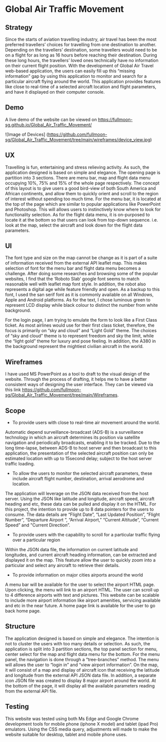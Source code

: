 # Global Air Traffic Movement

## Strategy

Since the starts of aviation travelling industry, air travel has been the most preferred travellers’ choices for travelling from one destination to another. 
Depending on the travellers’ destination, some travellers would need to be on a flight for as long as 16 hours before reaching their destination. During these 
long hours, the travellers’ loved ones technically have no information on their current flight position. With the development of Global Air Travel web-based 
application, the users can easily fill up this “missing information” gap by using this application to monitor and search for a particular aircraft flying around
 the world. This application provides features like close to real-time of a selected aircraft location and flight parameters, and have it displayed on their
computer console.

## Demo 

A live demo of the website can be viewed on https://fullmoon-sg.github.io/Global_Air_Traffic_Movement/

![Image of Devices]
(https://github.com/fullmoon-sg/Global_Air_Traffic_Movement/tree/main/wireframes/device_view.jpg)

## UX

Travelling is fun, entertaining and stress relieving activity. As such, the application designed is based on simple and elegance. The opening page is partition
into 3 sections. There are menu bar, map and flight data menu occupying 10%, 75% and 15% of the whole page respectively. The concept of this layout is to
give users a good bird-view of both South America and African continents, and allow them to quickly orient and scroll to the region of interest without spending 
too much time. For the menu bar, it is located at the top of the page which are similar to popular applications like PowerPoint and Photoshop. This will allows
users to instinctively know where to look for functionality selection. As for the flight data menu, it is on-purposed to locate it at the bottom so that users 
can look from top-down sequence. i.e. look at the map, select the aircraft and look down for the flight data parameters. 

## UI

The font type and size on the map cannot be change as it is part of a suite of information received from the external API leaflet map. This makes selection of 
font for the menu bar and flight data menu becomes a challenge. After doing some researches and browsing some of the popular websites, I find that the 
‘Roboto Slab’ google font seems to match reasonable well with leaflet map font style. In addition, the robot also represents a digital age while feature 
friendly and open. As a backup to this font, I used the san serif font as it is commonly available on all Windows, Apple and Android platforms. As for the text, 
I chose luminous green to represent LCD display while black colour to distinct the number from white background.

For the login page, I am trying to emulate the form to look like a First Class ticket. As most airlines would use for their first class ticket, therefore, the 
focus is primarily on “sky and cloud” and “Light Gold” theme. The choices of “sky and cloud” theme is to represent freedom and sky the limit, while the 
“light gold” theme for luxury and pose feeling. In addition, the A380 in the background represent the mightiest civilian aircraft in the world.

## Wireframes 

I have used MS PowerPoint as a tool to draft to the visual design of the website. Through the process of drafting, it helps me to have a better consistent ways 
of designing the user interface. They can be viewed via this link https://github.com/fullmoon-sg/Global_Air_Traffic_Movement/tree/main/Wireframes.

## Scope

* To provide users with close to real-time air movement around the world.

Automatic depend surveillance-broadcast (ADS-B) is a surveillance technology in which an aircraft determines its position via satellite navigation and 
periodically broadcasts, enabling it to be tracked. Due to the long time-lapse, between ADS-B to host server and then broadcast to this application, the 
presentation of the selected aircraft position can only be estimated location with up to 15second delay; subject to the host server traffic loading.

* To allow the users to monitor the selected aircraft parameters, these include aircraft flight number, destination, arrival aerodrome and location.

The application will leverage on the JSON data received from the host server. Using the JSON like latitude and longitude, aircraft speed, aircraft heading 
and etc, these data can be pulled and display it on the HTML. For this project, the intention to provide up to 8 data pointers for the users to consume. The 
data details are “Flight Date”, “Last Updated Position”, “Flight Number”, “Departure Airport ”, “Arrival Airport,” “Current Altitude”, “Current Speed” and 
"Current Direction”.

* To provide users with the capability to scroll for a particular traffic flying over a particular region

Within the JSON data file, the information on current latitude and longitudes, and current aircraft heading information, can be extracted and displayed it on 
the map. This feature allow the user to quickly zoom into a particular and select any aircraft to retrieve their details. 

* To provide information on major cities airports around the world 

A menu bar will be available for the user to select the airport HTML page. Upon clicking, the menu will link to an airport HTML. The user can scroll up to 4 
difference airports with text and pictures. This website can be scalable to include more airport information like airport amenities, servicing available and 
etc in the near future. A home page link is available for the user to go back home page.  

## Structure

The application designed is based on simple and elegance. The intention is not to cluster the users with too many details or selection. As such, the application 
is split into 3 partition sections, the top panel section for menu, center select for the map and flight data menu for the bottom. For the menu panel, the 
navigation is done through a “tree-branches” method. The menu will allows the user to “login in” and “view airport information”. On the map, it will consist 
of a map and display of aircraft icon that receiving the latitude and longitude from the external API JSON data file. In addition, a separate icon JSON file 
was created to display 8 major airport around the world. At the bottom of the page, it will display all the available parameters reading from the external API 
file. 

## Testing

This website was tested using both Ms Edge and Google Chrome development tools for mobile phone (iphone X model) and tablet (ipad Pro) emulators. Using the CSS
 media query, adjustments will made to make the website suitable for desktop, tablet and mobile phone uses. 
